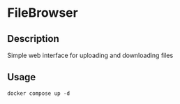 # FileBrowser

## Description

Simple web interface for uploading and downloading files

## Usage

`docker compose up -d`